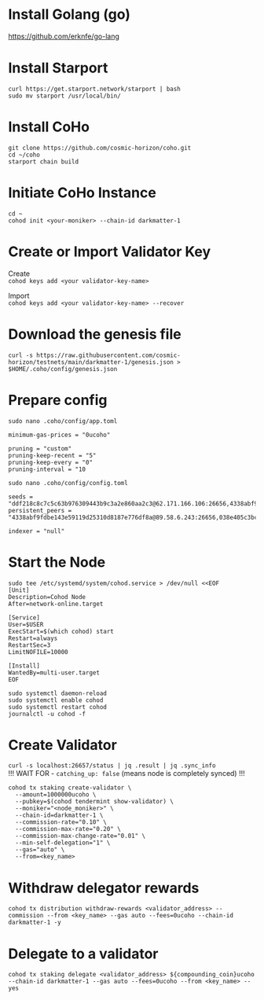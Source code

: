 # Install Golang (go)  
https://github.com/erknfe/go-lang  

# Install Starport  
`curl https://get.starport.network/starport | bash`  
`sudo mv starport /usr/local/bin/`  

# Install CoHo  
`git clone https://github.com/cosmic-horizon/coho.git`  
`cd ~/coho`  
`starport chain build`  

# Initiate CoHo Instance  
`cd ~`  
`cohod init <your-moniker> --chain-id darkmatter-1`  

# Create or Import Validator Key  
Create  
`cohod keys add <your validator-key-name>`  

Import  
`cohod keys add <your validator-key-name> --recover`  

# Download the genesis file  
`curl -s https://raw.githubusercontent.com/cosmic-horizon/testnets/main/darkmatter-1/genesis.json > $HOME/.coho/config/genesis.json`  

# Prepare config  
`sudo nano .coho/config/app.toml`  

```
minimum-gas-prices = "0ucoho"

pruning = "custom"
pruning-keep-recent = "5"
pruning-keep-every = "0"
pruning-interval = "10
```

`sudo nano .coho/config/config.toml`  

```
seeds = "ddf218c8c7c5c63b976309443b9c3a2e860aa2c3@62.171.166.106:26656,4338abf9fdbe143e59119d25310d8187e776df8a@89.58.6.243:26656"
persistent_peers = "4338abf9fdbe143e59119d25310d8187e776df8a@89.58.6.243:26656,038e405c3bc3b7a72b2a8fe9759e4495ac9f7ab0@97.113.198.230:26656,20d436ab002bed85fbf0a1740cdf44d56594d62f@149.28.13.161:26656,ffc0a1443298df007f6caf165b4055f091067b41@173.212.249.116:26656,47dd5dc190bd28ccf91d17609682048dcb20ab67@65.108.11.6:46656,767595068673dfed33c0f95fce77f693fb27438c@173.212.230.119:26656,4177031549e3a53a697d0a0c2137925604c8651a@135.181.212.183:26656,fb14afb3ca33df42932ff9bd15e4662ae3d2e9fb@136.243.110.52:26656,6b2942a2266db223bef9104f59694d74d018f25b@142.132.170.122:26656,9291cebff2bb3781957451f85876a70cc7d386b4@95.179.186.131:26656,8ec8203e97e2d6f83d839b29519ea9298ac0b310@95.217.131.135:26656,0d67b8c164f20b82b055b8d88366b104fd3091f7@144.202.124.47:26656,6f6cac012b1ef57619294029e6843bcfe2eb4f5e@88.99.95.81:26656,a6e95e47d5b9ebc3249db1572cda4932cfca55d1@46.4.98.10:26656,c2526dba0581b4de079a09c25c5407103dad361c@5.9.22.226:26656,4730265f9eda448e3778ecec5a1e76133ff1f51e@65.108.41.38:26656,11105af96d70e92e0b733ee828b1f308df887fb7@65.108.12.222:26626,e9b241c26cb5b36e9fa8d091f68f5fa2594af3c4@144.202.20.79:26656,a5ab40eda3f41f7bec2d3b0a66556c9dc2b51930@144.91.77.189:26656,53fdbd70a669dba972abf4fc37bf940b1e44671d@116.202.209.108:26656,e604bdce5751e7ed5784b0cebfc3a1e0c0da2d23@62.171.166.106:26656,6024aeb1ea4489a029cbcf716343ff15c79c72b8@157.90.179.182:26656,e9870a62b6202ec82d5ef2386981c0f70879aef5@38.242.204.219:26656,1adef7b2370b38b455724c7824aa43e1a1a751eb@34.133.28.120:26656,eb8e911d52881dad82fa6a01b08469fa5a263724@135.181.111.125:26656,d303dce8c99ac40042267684487b8ada294bc7ad@95.217.165.63:26656,7ebfa8e7d8f6f46a967015d193ea81f29b6e42f8@185.185.80.4:26656,086b3c99f153bb6d606316fc0a99cd7fd2c7113f@38.242.200.166:26656,95aace7c559871eb9fd7611f79cfb20185a5023e@173.249.18.178:26656,404dc41da03ff6b833a90009a16857e104222de5@95.216.172.160:26656"

indexer = "null"
```  

# Start the Node  
```
sudo tee /etc/systemd/system/cohod.service > /dev/null <<EOF
[Unit]
Description=Cohod Node
After=network-online.target

[Service]
User=$USER
ExecStart=$(which cohod) start
Restart=always
RestartSec=3
LimitNOFILE=10000

[Install]
WantedBy=multi-user.target
EOF
```
`sudo systemctl daemon-reload`  
`sudo systemctl enable cohod`  
`sudo systemctl restart cohod`  
`journalctl -u cohod -f`  

# Create Validator  
`curl -s localhost:26657/status | jq .result | jq .sync_info`  
!!! WAIT FOR - `catching_up: false` (means node is completely synced) !!!

```
cohod tx staking create-validator \
  --amount=1000000ucoho \
  --pubkey=$(cohod tendermint show-validator) \
  --moniker="<node_moniker>" \
  --chain-id=darkmatter-1 \
  --commission-rate="0.10" \
  --commission-max-rate="0.20" \
  --commission-max-change-rate="0.01" \
  --min-self-delegation="1" \
  --gas="auto" \
  --from=<key_name>
```

# Withdraw delegator rewards  
`cohod tx distribution withdraw-rewards <validator_address> --commission --from <key_name> --gas auto --fees=0ucoho --chain-id darkmatter-1 -y`  

# Delegate to a validator  
`cohod tx staking delegate <validator_address> ${compounding_coin}ucoho --chain-id darkmatter-1 --gas auto --fees=0ucoho --from <key_name> --yes`  
